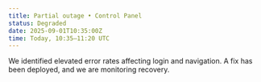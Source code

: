 ```yaml
---
title: Partial outage • Control Panel
status: Degraded
date: 2025-09-01T10:35:00Z
time: Today, 10:35–11:20 UTC
---
```

We identified elevated error rates affecting login and navigation. A fix has been deployed, and we are monitoring recovery.

